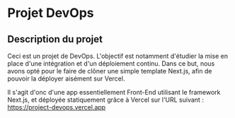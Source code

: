 # Projet DevOps

## Description du projet

Ceci est un projet de DevOps.
L'objectif est notamment d'étudier la mise en place d'une intégration et d'un déploiement continu.
Dans ce but, nous avons opté pour le faire de clôner une simple template Next.js, afin de pouvoir la déployer aisément sur Vercel.

Il s'agit d'onc d'une app essentiellement Front-End utilisant le framework Next.js, et déployée statiquement grâce à Vercel sur l'URL suivant :
https://project-devops.vercel.app